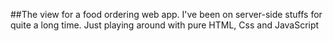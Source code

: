 ##The view for a food ordering web app. 
I've been on server-side stuffs for quite a long time. 
Just playing around with pure HTML, Css and JavaScript 
